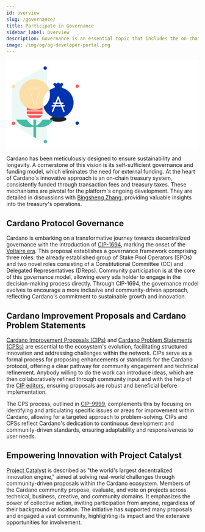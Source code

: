 ```yaml
---
id: overview
slug: /governance/
title: Participate in Governance
sidebar_label: Overview
description: Governance is an essential topic that includes the on-chain protocol governance, Cardano Improvement Proposals (CIP), Cardano Problem Statements (CPS), Project Catalyst, and Network Parameters.
image: /img/og/og-developer-portal.png
---
```


![Cardano Governance](../../static/img/card-governance-title.svg)

Cardano has been meticulously designed to ensure sustainability and longevity. A cornerstone of this vision is its self-sufficient governance and funding model, which eliminates the need for external funding. At the heart of Cardano's innovative approach is an on-chain treasury system, consistently funded through transaction fees and treasury taxes. These mechanisms are pivotal for the platform's ongoing development. They are detailed in discussions with [Bingsheng Zhang](https://www.youtube.com/watch?v=Hyh3h_yX-S0), providing valuable insights into the treasury's operations.

## Cardano Protocol Governance

Cardano is embarking on a transformative journey towards decentralized governance with the introduction of [CIP-1694](https://cips.cardano.org/cip/CIP-1694), marking the onset of the [Voltaire era](https://roadmap.cardano.org/en/voltaire/). This proposal establishes a governance framework comprising three roles: the already established group of Stake Pool Operators (SPOs) and two novel roles consisting of a Constitutional Committee (CC) and Delegated Representatives (DReps). Community participation is at the core of this governance model, allowing every ada holder to engage in the decision-making process directly. Through CIP-1694, the governance model evolves to encourage a more inclusive and community-driven approach, reflecting Cardano's commitment to sustainable growth and innovation.

## Cardano Improvement Proposals and Cardano Problem Statements

[Cardano Improvement Proposals (CIPs)](cardano-improvement-proposals/CIP-0001) and [Cardano Problem Statements (CPSs)](cardano-improvement-proposals/CIP-9999) are essential to the ecosystem's evolution, facilitating structured innovation and addressing challenges within the network. CIPs serve as a formal process for proposing enhancements or standards for the Cardano protocol, offering a clear pathway for community engagement and technical refinement. Anybody willing to do the work can introduce ideas, which are then collaboratively refined through community input and with the help of the [CIP editors](cardano-improvement-proposals/CIP-0001#editors), ensuring proposals are robust and beneficial before implementation.

The CPS process, outlined in [CIP-9999](cardano-improvement-proposals/CIP-9999), complements this by focusing on identifying and articulating specific issues or areas for improvement within Cardano, allowing for a targeted approach to problem-solving. CIPs and CPSs reflect Cardano's dedication to continuous development and community-driven standards, ensuring adaptability and responsiveness to user needs.

## Empowering Innovation with Project Catalyst

[Project Catalyst](https://projectcatalyst.io/) is described as "the world's largest decentralized innovation engine," aimed at solving real-world challenges through community-driven proposals within the Cardano ecosystem. Members of the Cardano community propose, evaluate, and vote on projects across technical, business, creative, and community domains. It emphasizes the power of collective action, inviting participation from anyone, regardless of their background or location. The initiative has supported many proposals and engaged a vast community, highlighting its impact and the extensive opportunities for involvement​.